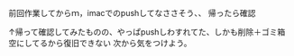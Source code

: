 前回作業してからｍ，imacでのpushしてなささそう、、
帰ったら確認

↑帰って確認してみたものの、やっぱpushしわすれてた、しかも削除＋ゴミ箱空にしてるから復旧できない
次から気をつけよう。

